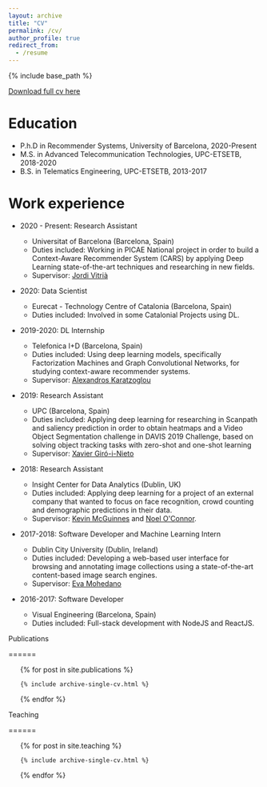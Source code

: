 ```yaml
---
layout: archive
title: "CV"
permalink: /cv/
author_profile: true
redirect_from:
  - /resume
---
```


{% include base_path %}

[Download full cv here](https://drive.google.com/file/d/1AGp_Px7YfeLSTpuzZtMjKaMiJZbhBnbC/view?usp=sharing)

Education
======
* P.h.D in Recommender Systems, University of Barcelona, 2020-Present
* M.S. in Advanced Telecommunication Technologies, UPC-ETSETB, 2018-2020
* B.S. in Telematics Engineering, UPC-ETSETB, 2013-2017

Work experience
======
* 2020 - Present: Research Assistant
  * Universitat of Barcelona (Barcelona, Spain)
  * Duties included: Working in PICAE National project in order to build a Context-Aware Recommender System (CARS) by applying Deep Learning state-of-the-art techniques and researching in new fields.
  * Supervisor: [Jordi Vitrià](https://algorismes.github.io/)

* 2020: Data Scientist
  * Eurecat - Technology Centre of Catalonia (Barcelona, Spain)
  * Duties included: Involved in some Catalonial Projects using DL.

* 2019-2020: DL Internship
  * Telefonica I+D (Barcelona, Spain)
  * Duties included: Using deep learning models, specifically Factorization Machines and Graph Convolutional Networks, for studying context-aware recommender systems.
  * Supervisor: [Alexandros Karatzoglou](https://www.linkedin.com/in/alexandroskaratzoglou/)

* 2019: Research Assistant
  * UPC (Barcelona, Spain)
  * Duties included: Applying deep learning for researching in Scanpath and saliency prediction in order to obtain heatmaps and a Video Object Segmentation challenge in DAVIS 2019 Challenge, based on solving object tracking tasks with zero-shot and one-shot learning
  * Supervisor: [Xavier Giró-i-Nieto](https://www.linkedin.com/in/xaviergiro/)   

* 2018: Research Assistant
  * Insight Center for Data Analytics (Dublin, UK)
  * Duties included: Applying deep learning for a project of an external company that wanted to focus on face recognition, crowd counting and demographic predictions in their data.
  * Supervisor: [Kevin McGuinnes](https://www.linkedin.com/in/mcguinnessk/) and [Noel O'Connor](https://www.linkedin.com/in/noel-o-connor-7097bb29/).
  
* 2017-2018: Software Developer and Machine Learning Intern
  * Dublin City University (Dublin, Ireland)
  * Duties included: Developing a web-based user interface for browsing and annotating image collections using a state-of-the-art content-based image search engines.
  * Supervisor: [Eva Mohedano](https://www.linkedin.com/in/eva-mohedano-261b6889/)
  
* 2016-2017: Software Developer
  * Visual Engineering (Barcelona, Spain)
  * Duties included: Full-stack development with NodeJS and ReactJS.
  
[comment]: <> (Skills)

[comment]: <> (======)

[comment]: <> (* Skill 1)

[comment]: <> (* Skill 2)

[comment]: <> (  * Sub-skill 2.1)

[comment]: <> (  * Sub-skill 2.2)

[comment]: <> (  * Sub-skill 2.3)

[comment]: <> (* Skill 3)

Publications

======

  <ul>{% for post in site.publications %}

    {% include archive-single-cv.html %}

  {% endfor %}</ul>
  
[comment]: <> (Talks)

[comment]: <> (======)

[comment]: <> (  <ul>{% for post in site.talks %})

[comment]: <> (    {% include archive-single-talk-cv.html %})

[comment]: <> (  {% endfor %}</ul>)
  
Teaching

======

  <ul>{% for post in site.teaching %}

    {% include archive-single-cv.html %}

  {% endfor %}</ul>
  
[comment]: <> (Service and leadership)

[comment]: <> (======)

[comment]: <> (* Currently signed in to 43 different slack teams)
